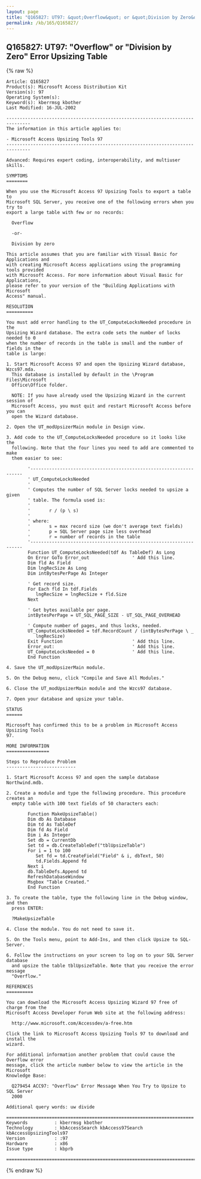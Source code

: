 ```yaml
---
layout: page
title: "Q165827: UT97: &quot;Overflow&quot; or &quot;Division by Zero&quot; Error Upsizing Table"
permalink: /kb/165/Q165827/
---
```


## Q165827: UT97: &quot;Overflow&quot; or &quot;Division by Zero&quot; Error Upsizing Table

{% raw %}

	Article: Q165827
	Product(s): Microsoft Access Distribution Kit
	Version(s): 97
	Operating System(s): 
	Keyword(s): kberrmsg kbother
	Last Modified: 16-JUL-2002
	
	-------------------------------------------------------------------------------
	The information in this article applies to:
	
	- Microsoft Access Upsizing Tools 97 
	-------------------------------------------------------------------------------
	
	Advanced: Requires expert coding, interoperability, and multiuser skills.
	
	SYMPTOMS
	========
	
	When you use the Microsoft Access 97 Upsizing Tools to export a table to
	Microsoft SQL Server, you receive one of the following errors when you try to
	export a large table with few or no records:
	
	  Overflow
	
	  -or-
	
	  Division by zero
	
	This article assumes that you are familiar with Visual Basic for Applications and
	with creating Microsoft Access applications using the programming tools provided
	with Microsoft Access. For more information about Visual Basic for Applications,
	please refer to your version of the "Building Applications with Microsoft
	Access" manual.
	
	RESOLUTION
	==========
	
	You must add error handling to the UT_ComputeLocksNeeded procedure in the
	Upsizing Wizard database. The extra code sets the number of locks needed to 0
	when the number of records in the table is small and the number of fields in the
	table is large:
	
	1. Start Microsoft Access 97 and open the Upsizing Wizard database, Wzcs97.mda.
	  This database is installed by default in the \Program Files\Microsoft
	  Office\Office folder.
	
	  NOTE: If you have already used the Upsizing Wizard in the current session of
	  Microsoft Access, you must quit and restart Microsoft Access before you can
	  open the Wizard database.
	
	2. Open the UT_modUpsizerMain module in Design view.
	
	3. Add code to the UT_ComputeLocksNeeded procedure so it looks like the
	  following. Note that the four lines you need to add are commented to make
	  them easier to see:
	
	        '-------------------------------------------------------------------
	        ' UT_ComputeLocksNeeded
	        '
	        ' Computes the number of SQL Server locks needed to upsize a given
	        ' table. The formula used is:
	        '
	        '       r / (p \ s)
	        '
	        ' where:
	        '       s = max record size (we don't average text fields)
	        '       p = SQL Server page size less overhead
	        '       r = number of records in the table
	        '-------------------------------------------------------------------
	        Function UT_ComputeLocksNeeded(tdf As TableDef) As Long
	        On Error GoTo Error_out                ' Add this line.
	        Dim fld As Field
	        Dim lngRecSize As Long
	        Dim intBytesPerPage As Integer
	
	        ' Get record size.
	        For Each fld In tdf.Fields
	           lngRecSize = lngRecSize + fld.Size
	        Next
	
	        ' Get bytes available per page.
	        intBytesPerPage = UT_SQL_PAGE_SIZE - UT_SQL_PAGE_OVERHEAD
	
	        ' Compute number of pages, and thus locks, needed.
	        UT_ComputeLocksNeeded = tdf.RecordCount / (intBytesPerPage \ _
	           lngRecSize)
	        Exit Function                          ' Add this line.
	        Error_out:                             ' Add this line.
	        UT_ComputeLocksNeeded = 0              ' Add this line.
	        End Function
	
	4. Save the UT_modUpsizerMain module.
	
	5. On the Debug menu, click "Compile and Save All Modules."
	
	6. Close the UT_modUpsizerMain module and the Wzcs97 database.
	
	7. Open your database and upsize your table.
	
	STATUS
	======
	
	Microsoft has confirmed this to be a problem in Microsoft Access Upsizing Tools
	97.
	
	MORE INFORMATION
	================
	
	Steps to Reproduce Problem
	--------------------------
	
	1. Start Microsoft Access 97 and open the sample database Northwind.mdb.
	
	2. Create a module and type the following procedure. This procedure creates an
	  empty table with 100 text fields of 50 characters each:
	
	        Function MakeUpsizeTable()
	        Dim db As Database
	        Dim td As TableDef
	        Dim fd As Field
	        Dim i As Integer
	        Set db = CurrentDb
	        Set td = db.CreateTableDef("tblUpsizeTable")
	        For i = 1 to 100
	           Set fd = td.CreateField("Field" & i, dbText, 50)
	           td.Fields.Append fd
	        Next i
	        db.TableDefs.Append td
	        RefreshDatabaseWindow
	        Msgbox "Table Created."
	        End Function
	
	3. To create the table, type the following line in the Debug window, and then
	  press ENTER:
	
	  ?MakeUpsizeTable
	
	4. Close the module. You do not need to save it.
	
	5. On the Tools menu, point to Add-Ins, and then click Upsize to SQL-Server.
	
	6. Follow the instructions on your screen to log on to your SQL Server database
	  and upsize the table tblUpsizeTable. Note that you receive the error message
	  "Overflow."
	
	REFERENCES
	==========
	
	You can download the Microsoft Access Upsizing Wizard 97 free of charge from the
	Microsoft Access Developer Forum Web site at the following address:
	
	  http://www.microsoft.com/Accessdev/a-free.htm
	
	Click the link to Microsoft Access Upsizing Tools 97 to download and install the
	wizard.
	
	For additional information another problem that could cause the Overflow error
	message, click the article number below to view the article in the Microsoft
	Knowledge Base:
	
	  Q279454 ACC97: "Overflow" Error Message When You Try to Upsize to SQL Server
	  2000
	
	Additional query words: uw divide
	
	======================================================================
	Keywords          : kberrmsg kbother 
	Technology        : kbAccessSearch kbAccess97Search kbAccessUpsizingTools97
	Version           : :97
	Hardware          : x86
	Issue type        : kbprb
	
	=============================================================================
	

{% endraw %}
